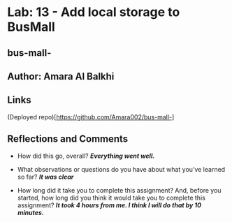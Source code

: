# Lab: 13 - Add local storage to BusMall 
## bus-mall-
## Author: Amara Al Balkhi
## Links
(Deployed repo)[https://github.com/Amara002/bus-mall-]

## Reflections and Comments
- How did this go, overall?
***Everything went well.***

- What observations or questions do you have about what you’ve learned so far?
***It was clear***

- How long did it take you to complete this assignment? And, before you started, how long did you think it would take you to complete this assignment?
***It took 4 hours from me. I think I will do that by 10 minutes.***
